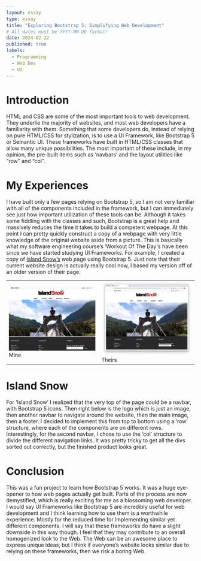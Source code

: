 ```yaml
---
layout: essay
type: essay
title: "Exploring Bootstrap 5: Simplifying Web Development"
# All dates must be YYYY-MM-DD format!
date: 2024-02-22
published: true
labels:
  - Programming 
  - Web Dev
  - UI
---
```


# Introduction
HTML and CSS are some of the most important tools to web development. They underlie the majority of websites, and most web developers have a familiarity with them. Something that some developers do, instead of relying on pure HTML/CSS for stylization, is to use a UI Framework, like Bootstrap 5 or Semantic UI. These frameworks have built in HTML/CSS classes that allow many unique possibilities. The most important of these include, in my opinion, the pre-built items such as ‘navbars’ and the layout utilities like “row” and “col”. 
# My Experiences
I have built only a few pages relying on Bootstrap 5, so I am not very familiar with all of the components included in the framework, but I can immediately see just how important utilization of these tools can be. Although it takes some fiddling with the classes and such, Bootstrap is a great help and massively reduces the time it takes to build a competent webpage. At this point I can pretty quickly construct a copy of a webpage with very little knowledge of the original website aside from a picture. This is basically what my software engineering course’s ‘Workout Of The Day's have been since we have started studying UI Frameworks. For example, I created a copy of [Island Snow’s](https://islandsnow.com/) web page using Bootstrap 5. Just note that their current website design is actually really cool now, I based my version off of an older version of their page.
<table><tr>
<td>
<img src="islandsnowmine.png" alt="My version of Island Snow. " width="600"/>Mine</td>

<td><img src="islandsnowtheirs.png" alt="Island Snow's old webpage" width="600"/>Theirs</td>

</tr></table>


# Island Snow
For ‘Island Snow’ I realized that the very top of the page could be a navbar, with Bootstrap 5 icons. Then right below is the logo which is just an image, then another navbar to navigate around the website, then the main image, then a footer. I decided to implement this from top to bottom using a ‘row’ structure, where each of the components are on different rows. Interestingly, for the second navbar, I chose to use the ‘col’ structure to divide the different navigation links. It was pretty tricky to get all the divs sorted out correctly, but the finished product looks great.

# Conclusion
This was a fun project to learn how Bootstrap 5 works. It was a huge eye-opener to how web pages actually get built. Parts of the process are now demystified, which is really exciting for me as a blossoming web developer. I would say UI Frameworks like Bootstrap 5 are incredibly useful for web development and I think learning how to use them is a worthwhile experience. Mostly for the reduced time for implementing similar yet different components. I will say that these frameworks do have a slight downside in this way though. I feel that they may contribute to an overall homogenized look to the Web. The Web can be an awesome place to express unique ideas, but I think if everyone’s website looks similar due to relying on these frameworks, then we risk a boring Web.
